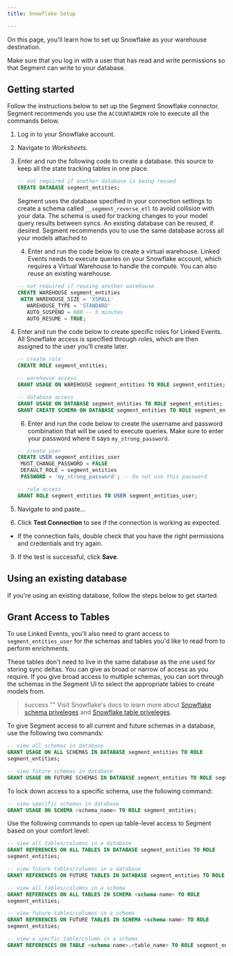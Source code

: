 ```yaml
---
title: Snowflake Setup

---
```


On this page, you'll learn how to set up Snowflake as your warehouse destination. 

Make sure that you log in with a user that has read and write permissions so that Segment can write to your database. 


## Getting started 

Follow the instructions below to set up the Segment Snowflake connector. Segment recommends you use the `ACCOUNTADMIN` role to execute all the commands below.

1. Log in to your Snowflake account.
2. Navigate to *Worksheets*.
3. Enter and run the following code to create a database.
   this source to keep all the state tracking tables in one place.

   ```sql
   -- not required if another database is being reused
   CREATE DATABASE segment_entities;
   ```
   Segment uses the database specified in your connection settings to create a schema called `__segment_reverse_etl` to avoid collision with your data. The schema is used for tracking changes to your model query results between syncs.
   An existing database can be reused, if desired. Segment recommends you to use the same database across all your models attached to 

   4. Enter and run the code below to create a virtual warehouse.
   Linked Events needs to execute queries on your Snowflake account, which requires a Virtual Warehouse to handle the compute. You can also reuse an existing warehouse.

   ```sql
   -- not required if reusing another warehouse
   CREATE WAREHOUSE segment_entities
    WITH WAREHOUSE_SIZE = 'XSMALL'
      WAREHOUSE_TYPE = 'STANDARD'
      AUTO_SUSPEND = 600 -- 5 minutes
      AUTO_RESUME = TRUE;
   ```
5. Enter and run the code below to create specific roles for Linked Events. All Snowflake access is specified through roles, which are then assigned to the user you’ll create later.

    ```sql
   -- create role
   CREATE ROLE segment_entities;

   -- warehouse access
   GRANT USAGE ON WAREHOUSE segment_entities TO ROLE segment_entities;

   -- database access
   GRANT USAGE ON DATABASE segment_entities TO ROLE segment_entities;
   GRANT CREATE SCHEMA ON DATABASE segment_entities TO ROLE segment_entities;
   ```

   6. Enter and run the code below to create the username and password combination that will be used to execute queries. Make sure to enter your password where it says `my_strong_password`.

   ```sql
   -- create user
   CREATE USER segment_entities_user
    MUST_CHANGE_PASSWORD = FALSE
    DEFAULT_ROLE = segment_entities
    PASSWORD = 'my_strong_password'; -- Do not use this password

   -- role access
   GRANT ROLE segment_entities TO USER segment_entities_user;

7. Navigate to **<enter here>** and paste...
8. Click **Test Connection** to see if the connection is working as expected. 
- If the connection fails, double check that you have the right permissions and credentials and try again. 
9. If the test is successful, click **Save**.

## Using an existing database

If you're using an existing database, follow the steps below to get started.

## Grant Access to Tables 

To use Linked Events, you'll also need to grant access to `segment_entities_user` for the schemas and tables you'd like to read from to perform enrichments. 

These tables don't need to live in the same database as the one used for storing sync deltas. You can give as broad or narrow of access as you require. If you give broad access to multiple schemas, you can sort through the schemas in the Segment UI to select the appropriate tables to create models from.

> success ""
> Visit Snowflake's docs to learn more about [Snowflake schema priveleges](https://docs.snowflake.com/en/user-guide/security-access-control-privileges#schema-privileges) and [Snowflake table priveleges](https://docs.snowflake.com/en/user-guide/security-access-control-privileges#table-privileges). 

To give Segment access to all current and future schemas in a database, use the following two commands:

```sql 
-- view all schemas in database
GRANT USAGE ON ALL SCHEMAS IN DATABASE segment_entities TO ROLE 
segment_entities;

-- view future schemas in database
GRANT USAGE ON FUTURE SCHEMAS IN DATABASE segment_entities TO ROLE segment_entities;
```

To lock down access to a specific schema, use the following command:

```sql
-- view specific schemas in database
GRANT USAGE ON SCHEMA <schema_name> TO ROLE segment_entities;
``` 

Use the following commands to open up table-level access to Segment based on your comfort level:

```sql
-- view all tables/columns in a database
GRANT REFERENCES ON ALL TABLES IN DATABASE segment_entities TO ROLE 
segment_entities;

-- view future tables/columns in a database
GRANT REFERENCES ON FUTURE TABLES IN DATABASE segment_entities TO ROLE segment_entities;

-- view all tables/columns in a schema
GRANT REFERENCES ON ALL TABLES IN SCHEMA <schema-name> TO ROLE 
segment_entities;

-- view future tables/columns in a schema
GRANT REFERENCES ON FUTURE TABLES IN SCHEMA <schema-name> TO ROLE
segment_entities;

-- view a specfic table/column in a schema 
GRANT REFERENCES ON TABLE <schema-name>.<table_name> TO ROLE segment_entities;
```


<!-- Probably cut
If Reverse ETL has ever run in the database (Segment managed schema is created)

```sql 
GRANT USAGE ON SCHEMA __segment_reverse_etl TO ROLE segment_entities;

GRANT CREATE TABLE ON SCHEMA __segment_reverse_etl TO ROLE segment_entities;

GRANT SELECT, INSERT, UPDATE, DELETE ON ALL TABLES IN SCHEMA __segment_reverse_etl TO ROLE segment_entities;

-- ?
--GRANT SELECT, INSERT, UPDATE, DELETE ON FUTURE TABLES IN SCHEMA
__segment_reverse_etl TO ROLE segment_entities;

-->